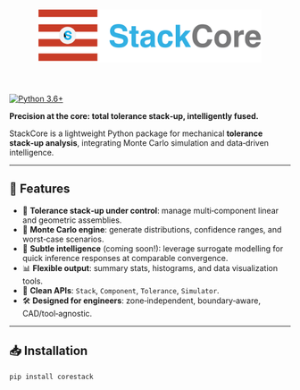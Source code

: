 <h1 align="center">
<img src="./res/logo.png" width="400">
</h1><br>

[![Python
3.6+](https://img.shields.io/badge/python-3.9-blue.svg)](https://www.python.org/downloads/release/python-360/)


**Precision at the core: total tolerance stack‑up, intelligently fused.**

StackCore is a lightweight Python package for mechanical **tolerance stack‑up analysis**, integrating Monte Carlo simulation and data‑driven intelligence.

---

## 🚀 Features

- 🧮 **Tolerance stack‑up under control**: manage multi‑component linear and geometric assemblies.
- 🔁 **Monte Carlo engine**: generate distributions, confidence ranges, and worst‑case scenarios.
- 🧠 **Subtle intelligence** (coming soon!): leverage surrogate modelling for quick inference responses at comparable convergence.
- 📊 **Flexible output**: summary stats, histograms, and data visualization tools.
- 🔌 **Clean APIs**: `Stack`, `Component`, `Tolerance`, `Simulator`.
- 🛠️ **Designed for engineers**: zone‑independent, boundary‑aware, CAD/tool‑agnostic.

---

## 📥 Installation

```bash
pip install corestack